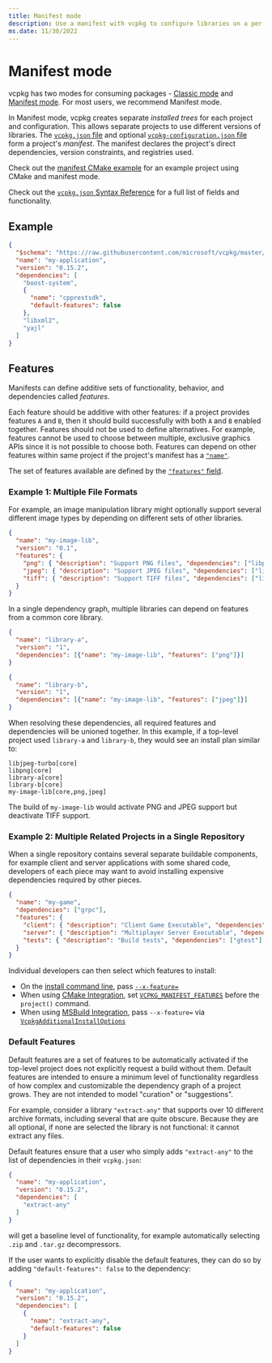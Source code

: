 ```yaml
---
title: Manifest mode
description: Use a manifest with vcpkg to configure libraries on a per project basis.
ms.date: 11/30/2022
---
```

# Manifest mode

vcpkg has two modes for consuming packages - [Classic mode](classic-mode.md) and [Manifest mode](manifests.md). For most users, we recommend Manifest mode.

In Manifest mode, vcpkg creates separate *installed trees* for each project and configuration. This allows separate projects to use different versions of libraries. The [`vcpkg.json` file](../reference/vcpkg-json.md) and optional [`vcpkg-configuration.json` file](../reference/vcpkg-configuration-json.md) form a project's _manifest_. The manifest declares the project's direct dependencies, version constraints, and registries used.

Check out the [manifest CMake example](../examples/manifest-mode-cmake.md) for an example project using CMake and manifest mode.

Check out the [`vcpkg.json` Syntax Reference](../reference/vcpkg-json.md) for a full list of fields and functionality.

## Example

```json
{
  "$schema": "https://raw.githubusercontent.com/microsoft/vcpkg/master/scripts/vcpkg.schema.json",
  "name": "my-application",
  "version": "0.15.2",
  "dependencies": [
    "boost-system",
    {
      "name": "cpprestsdk",
      "default-features": false
    },
    "libxml2",
    "yajl"
  ]
}
```

## Features

Manifests can define additive sets of functionality, behavior, and dependencies called _features_.

Each feature should be additive with other features: if a project provides features `A` and `B`, then it should build successfully with both `A` and `B` enabled together. Features should not be used to define alternatives. For example, features cannot be used to choose between multiple, exclusive graphics APIs since it is not possible to choose both. Features can depend on other features within same project if the project's manifest has a [`"name"`](../reference/vcpkg-json.md#name).

The set of features available are defined by the [`"features"` field](../reference/vcpkg-json.md#features).

### Example 1: Multiple File Formats

For example, an image manipulation library might optionally support several different image types by depending on different sets of other libraries.

```json
{
  "name": "my-image-lib",
  "version": "0.1",
  "features": {
    "png": { "description": "Support PNG files", "dependencies": ["libpng"]},
    "jpeg": { "description": "Support JPEG files", "dependencies": ["libjpeg-turbo"]},
    "tiff": { "description": "Support TIFF files", "dependencies": ["libtiff"]},
  }
}
```

In a single dependency graph, multiple libraries can depend on features from a common core library.

```json
{
  "name": "library-a",
  "version": "1",
  "dependencies": [{"name": "my-image-lib", "features": ["png"]}]
}
```
```json
{
  "name": "library-b",
  "version": "1",
  "dependencies": [{"name": "my-image-lib", "features": ["jpeg"]}]
}
```

When resolving these dependencies, all required features and dependencies will be unioned together. In this example, if a top-level project used `library-a` and `library-b`, they would see an install plan similar to:

```
libjpeg-turbo[core]
libpng[core]
library-a[core]
library-b[core]
my-image-lib[core,png,jpeg]
```

The build of `my-image-lib` would activate PNG and JPEG support but deactivate TIFF support.

### Example 2: Multiple Related Projects in a Single Repository

When a single repository contains several separate buildable components, for example client and server applications with some shared code, developers of each piece may want to avoid installing expensive dependencies required by other pieces.

```json
{
  "name": "my-game",
  "dependencies": ["grpc"],
  "features": {
    "client": { "description": "Client Game Executable", "dependencies": ["sdl2", "bullet3"]},
    "server": { "description": "Multiplayer Server Executable", "dependencies": ["proxygen"]},
    "tests": { "description": "Build tests", "dependencies": ["gtest"] }
  }
}
```

Individual developers can then select which features to install:

- On the [install command line](../commands/install.md), pass [`--x-feature=`](../commands/install.md#feature)
- When using [CMake Integration](buildsystems/cmake-integration.md), set [`VCPKG_MANIFEST_FEATURES`](buildsystems/cmake-integration.md#vcpkg_manifest_features) before the `project()` command.
- When using [MSBuild Integration](buildsystems/msbuild-integration.md), pass `--x-feature=` via [`VcpkgAdditionalInstallOptions`](buildsystems/msbuild-integration.md#vcpkg-additional-install-options)

### Default Features

Default features are a set of features to be automatically activated if the top-level project does not explicitly request a build without them. Default features are intended to ensure a minimum level of functionality regardless of how complex and customizable the dependency graph of a project grows. They are not intended to model "curation" or "suggestions".

For example, consider a library `"extract-any"` that supports over 10 different archive formats, including several that are quite obscure. Because they are all optional, if none are selected the library is not functional: it cannot extract any files.

Default features ensure that a user who simply adds `"extract-any"` to the list of dependencies in their `vcpkg.json`:
```json
{
  "name": "my-application",
  "version": "0.15.2",
  "dependencies": [
    "extract-any"
  ]
}
```
will get a baseline level of functionality, for example automatically selecting `.zip` and `.tar.gz` decompressors.

If the user wants to explicitly disable the default features, they can do so by adding `"default-features": false` to the dependency:
```json
{
  "name": "my-application",
  "version": "0.15.2",
  "dependencies": [
    {
      "name": "extract-any",
      "default-features": false
    }
  ]
}
```
